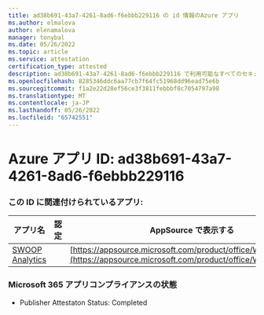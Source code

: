 ```yaml
---
title: ad38b691-43a7-4261-8ad6-f6ebbb229116 の id 情報のAzure アプリ
ms.author: elmalova
author: elenamalova
manager: tonybal
ms.date: 05/26/2022
ms.topic: article
ms.service: attestation
certification_type: attested
description: ad38b691-43a7-4261-8ad6-f6ebbb229116 で利用可能なすべてのセキュリティとコンプライアンス情報。
ms.openlocfilehash: 8285346ddc6aa77cb7f64fc51968dd96ead75e6b
ms.sourcegitcommit: f1a2e22d28ef56ce3f3811febbbf8c7054797a98
ms.translationtype: MT
ms.contentlocale: ja-JP
ms.lasthandoff: 05/26/2022
ms.locfileid: "65742551"
---
```

# <a name="azure-app-id-ad38b691-43a7-4261-8ad6-f6ebbb229116"></a>Azure アプリ ID: ad38b691-43a7-4261-8ad6-f6ebbb229116


### <a name="apps-associated-with-this-id"></a>この ID に関連付けられているアプリ:
| **アプリ名** | **認定** | **AppSource で表示する** |
|--------------|---------------|-----------------------|
| [SWOOP Analytics](../forward/WA200000877.md) |  | [https://appsource.microsoft.com/product/office/WA200000877](https://appsource.microsoft.com/product/office/WA200000877) |

### <a name="microsoft-365-app-compliance-status"></a>Microsoft 365 アプリコンプライアンスの状態
- Publisher Attestaton Status: Completed
